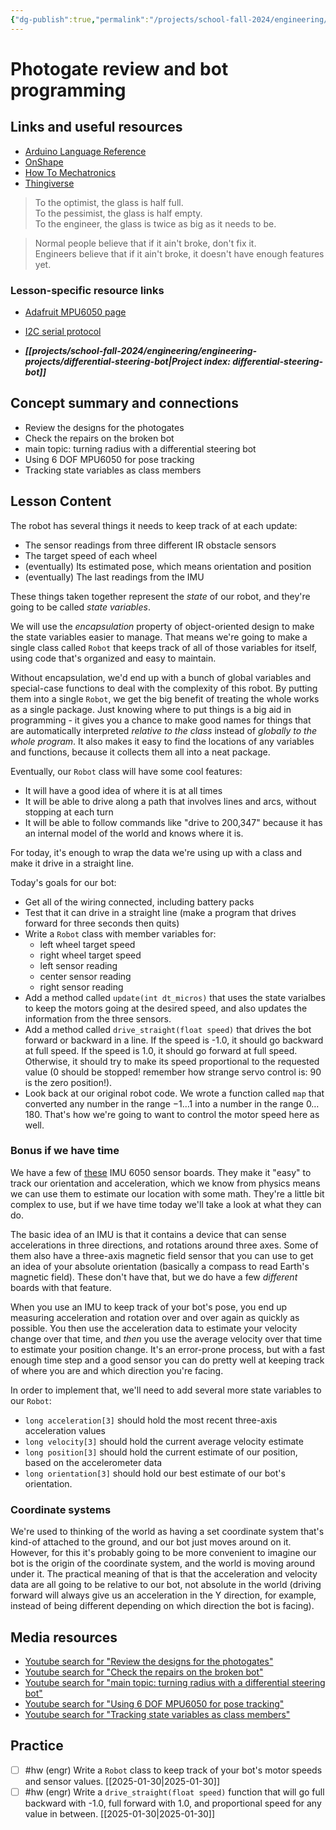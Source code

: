 ```yaml
---
{"dg-publish":true,"permalink":"/projects/school-fall-2024/engineering/lessons/photogate-review-and-robot-programming/"}
---
```



#  Photogate review and bot programming

## Links and useful resources 

- [Arduino Language Reference](https://docs.arduino.cc/language-reference/)
- [OnShape](https://cad.onshape.com)
- [How To Mechatronics](https://howtomechatronics.com)
- [Thingiverse](https://thingiverse.com)


> To the optimist, the glass is half full.   
> To the pessimist, the glass is half empty.   
> ​To the engineer, the glass is twice as big as it needs to be.

> Normal people believe that if it ain't broke, don't fix it.   
> Engineers believe that if it ain't broke, it doesn't have enough features yet.


### Lesson-specific resource links

- [Adafruit MPU6050 page](https://www.adafruit.com/product/3886) 
- [I2C serial protocol](https://docs.arduino.cc/learn/communication/wire/) 
 
- ***[[projects/school-fall-2024/engineering/engineering-projects/differential-steering-bot\|Project index: differential-steering-bot]]*** 

## Concept summary and connections


- Review the designs for the photogates 
- Check the repairs on the broken bot 
- main topic: turning radius with a differential steering bot 
- Using 6 DOF MPU6050 for pose tracking 
- Tracking state variables as class members 

## Lesson Content

The robot has several things it needs to keep track of at each update:
- The sensor readings from three different IR obstacle sensors
- The target speed of each wheel
- (eventually) Its estimated pose, which means orientation and position
- (eventually) The last readings from the IMU

These things taken together represent the *state* of our robot, and they're going to be called *state variables*.

We will use the *encapsulation* property of object-oriented design to make the state variables easier to manage. That means we're going to make a single class called `Robot` that keeps track of all of those variables for itself, using code that's organized and easy to maintain.

Without encapsulation, we'd end up with a bunch of global variables and special-case functions to deal with the complexity of this robot. By putting them into a single `Robot`, we get the big benefit of treating the whole works as a single package. Just knowing where to put things is a big aid in programming - it gives you a chance to make good names for things that are automatically interpreted *relative to the class* instead of *globally to the whole program*. It also makes it easy to find the locations of any variables and functions, because it collects them all into a neat package.

Eventually, our `Robot` class will have some cool features: 
- It will have a good idea of where it is at all times
- It will be able to drive along a path that involves lines and arcs, without stopping at each turn
- It will be able to follow commands like "drive to 200,347" because it has an internal model of the world and knows where it is.

For today, it's enough to wrap the data we're using up with a class and make it drive in a straight line.

Today's goals for our bot:
- Get all of the wiring connected, including battery packs
- Test that it can drive in a straight line (make a program that drives forward for three seconds then quits)
- Write a `Robot` class with member variables for:
    - left wheel target speed
    - right wheel target speed
    - left sensor reading
    - center sensor reading
    - right sensor reading
- Add a method called `update(int dt_micros)` that uses the state varialbes to keep the motors going at the desired speed, and also updates the information from the three sensors.
- Add a method called `drive_straight(float speed)` that drives the bot forward or backward in a line. If the speed is -1.0, it should go backward at full speed. If the speed is 1.0, it should go forward at full speed. Otherwise, it should try to make its speed proportional to the requested value (0 should be stopped! remember how strange servo control is: 90 is the zero position!).
- Look back at our original robot code. We wrote a function called `map` that converted any number in the range $-1 \dots 1$ into a number in the range $0 \dots 180$. That's how we're going to want to control the motor speed here as well.

### Bonus if we have time

We have a few of [these](https://a.co/d/9SgeT5v) IMU 6050 sensor boards. They make it "easy" to track our orientation and acceleration, which we know from physics means we can use them to estimate our location with some math. They're a little bit complex to use, but if we have time today we'll take a look at what they can do.

The basic idea of an IMU is that it contains a device that can sense accelerations in three directions, and rotations around three axes. Some of them also have a three-axis magnetic field sensor that you can use to get an idea of your absolute orientation (basically a compass to read Earth's magnetic field). These don't have that, but we do have a few *different* boards with that feature.

When you use an IMU to keep track of your bot's pose, you end up measuring acceleration and rotation over and over again as quickly as possible. You then use the acceleration data to estimate your velocity change over that time, and *then* you use the average velocity over that time to estimate your position change. It's an error-prone process, but with a fast enough time step and a good sensor you can do pretty well at keeping track of where you are and which direction you're facing.

In order to implement that, we'll need to add several more state variables to our `Robot`:
- `long acceleration[3]` should hold the most recent three-axis acceleration values
- `long velocity[3]` should hold the current average velocity estimate
- `long position[3]` should hold the current estimate of our position, based on the accelerometer data
- `long orientation[3]` should hold our best estimate of our bot's orientation.

### Coordinate systems

We're used to thinking of the world as having a set coordinate system that's kind-of attached to the ground, and our bot just moves around on it. However, for this it's probably going to be more convenient to imagine our bot is the origin of the coordinate system, and the world is moving around under it. The practical meaning of that is that the acceleration and velocity data are all going to be relative to our bot, not absolute in the world (driving forward will always give us an acceleration in the Y direction, for example, instead of being different depending on which direction the bot is facing).


## Media resources

- [Youtube search for "Review the designs for the photogates"](https://www.youtube.com/results?search_query=Review%20the%20designs%20for%20the%20photogates) 
- [Youtube search for "Check the repairs on the broken bot"](https://www.youtube.com/results?search_query=Check%20the%20repairs%20on%20the%20broken%20bot) 
- [Youtube search for "main topic: turning radius with a differential steering bot"](https://www.youtube.com/results?search_query=main%20topic:%20turning%20radius%20with%20a%20differential%20steering%20bot) 
- [Youtube search for "Using 6 DOF MPU6050 for pose tracking"](https://www.youtube.com/results?search_query=Using%206%20DOF%20MPU6050%20for%20pose%20tracking) 
- [Youtube search for "Tracking state variables as class members"](https://www.youtube.com/results?search_query=Tracking%20state%20variables%20as%20class%20members) 

## Practice

- [ ] #hw (engr) Write a `Robot` class to keep track of your bot's motor speeds and sensor values.  [[2025-01-30\|2025-01-30]]
- [ ] #hw (engr) Write a `drive_straight(float speed)` function that will go full backward with -1.0, full forward with 1.0, and proportional speed for any value in between.  [[2025-01-30\|2025-01-30]]
